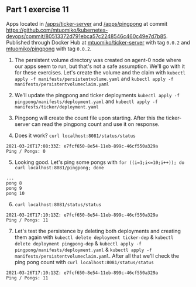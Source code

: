 ## Part 1 exercise 11

Apps located in [/apps/ticker-server](https://github.com/mtuomiko/kubernetes-devops/tree/main/apps/ticker-server) and [/apps/pingpong](https://github.com/mtuomiko/kubernetes-devops/tree/main/apps/pingpong) at commit https://github.com/mtuomiko/kubernetes-devops/commit/80513372d791ebca57c2248546c460c49e7d7b85. Published through Docker Hub at [mtuomiko/ticker-server](https://hub.docker.com/r/mtuomiko/ticker-server) with tag `0.0.2` and [mtuomiko/pingpong](https://hub.docker.com/r/mtuomiko/pingpong) with tag `0.0.2`.

1. The persistent volume directory was created on agent-0 node where our apps seem to run, but that's not a safe assumption. We'll go with it for these exercises. Let's create the volume and the claim with `kubectl apply -f manifests/persistentvolume.yaml` and `kubectl apply -f manifests/persistentvolumeclaim.yaml`

2. We'll update the pingpong and ticker deployments `kubectl apply -f pingpong/manifests/deployment.yaml` and `kubectl apply -f manifests/ticker/deployment.yaml`

3. Pingpong will create the count file upon starting. After this the ticker-server can read the pingpong count and use it on response.

4. Does it work? `curl localhost:8081/status/status`

```
2021-03-26T17:08:33Z: e7fcf650-8e54-11eb-899c-46cf550a329a
Ping / Pongs: 0
```

5. Looking good. Let's ping some pongs with `for ((i=1;i<=10;i++)); do curl localhost:8081/pingpong; done`

```
...
pong 8
pong 9
pong 10
```

6. `curl localhost:8081/status/status`

```
2021-03-26T17:10:13Z: e7fcf650-8e54-11eb-899c-46cf550a329a
Ping / Pongs: 11
```

7. Let's test the persistence by deleting both deployments and creating them again with `kubectl delete deployment ticker-dep` & `kubectl delete deployment pingpong-dep` & `kubectl apply -f pingpong/manifests/deployment.yaml` & `kubectl apply -f manifests/persistentvolumeclaim.yaml`. After all that we'll check the ping pong count with `curl localhost:8081/status/status`

```
2021-03-26T17:10:13Z: e7fcf650-8e54-11eb-899c-46cf550a329a
Ping / Pongs: 11
```
